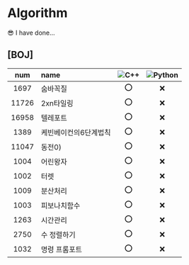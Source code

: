 # Algorithm

😎 I have done...  
## [BOJ]  
|num|name|![C++](https://img.shields.io/badge/-C++-00599C?style=plastic&logo=c)|![Python](https://img.shields.io/badge/-Python-8fcfd1?style=plastic&logo=Python)|
|:---:|:---|:---:|:---:|  
|1697|숨바꼭질|⭕|❌|  
|11726|2xn타일링|⭕|❌|  
|16958|텔레포트|⭕|❌|  
|1389|케빈베이컨의6단계법칙|⭕|❌|  
|11047|동전0)|⭕|❌|  
|1004|어린왕자|⭕|❌|  
|1002|터렛|⭕|❌|  
|1009|분산처리|⭕|❌|  
|1003|피보나치함수|⭕|❌|  
|1263|시간관리|⭕|❌|  
|2750|수 정렬하기|⭕|❌|  
|1032|명령 프롬포트|⭕|❌|  
